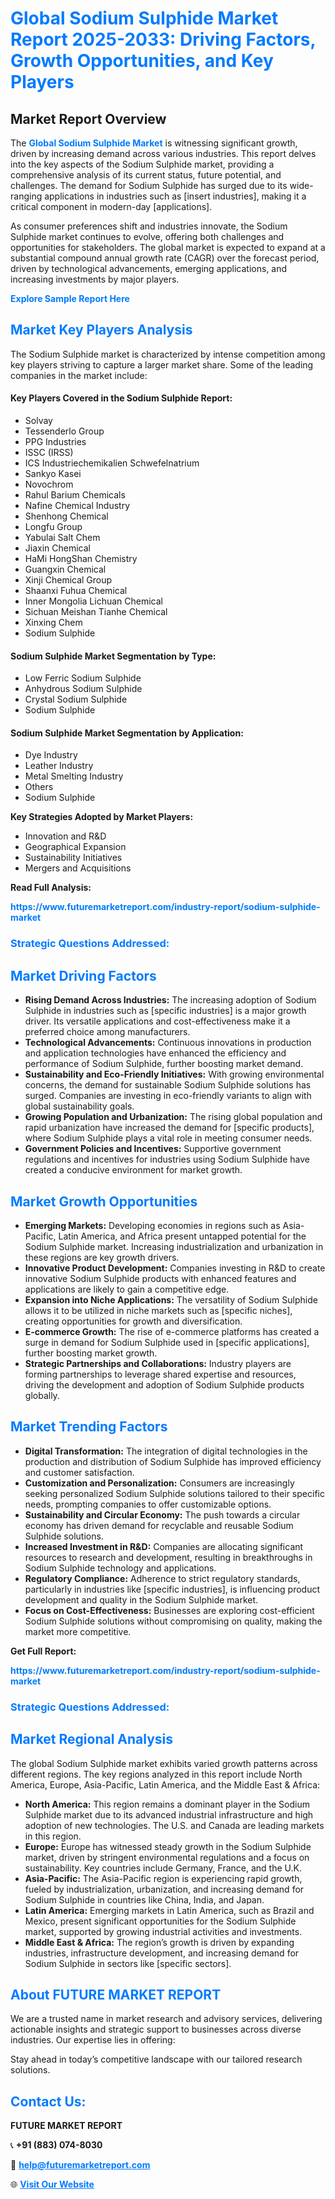<h1 style="color: #007BFF;">Global Sodium Sulphide Market Report 2025-2033: Driving Factors, Growth Opportunities, and Key Players</h1>

<section id="overview">
<h2>Market Report Overview</h2>
<p>The <a href="https://www.futuremarketreport.com/industry-report/sodium-sulphide-market" style="color: #007BFF; text-decoration: none;"><strong>Global Sodium Sulphide Market</strong></a> is witnessing significant growth, driven by increasing demand across various industries. This report delves into the key aspects of the Sodium Sulphide market, providing a comprehensive analysis of its current status, future potential, and challenges. The demand for Sodium Sulphide has surged due to its wide-ranging applications in industries such as [insert industries], making it a critical component in modern-day [applications].</p>
<p>As consumer preferences shift and industries innovate, the Sodium Sulphide market continues to evolve, offering both challenges and opportunities for stakeholders. The global market is expected to expand at a substantial compound annual growth rate (CAGR) over the forecast period, driven by technological advancements, emerging applications, and increasing investments by major players.</p>
</section>

<section id="overview">
<p><a href="https://www.futuremarketreport.com/request-sample/reportId=107943" style="color: #007BFF; text-decoration: none;"><strong>Explore Sample Report Here</strong></a></p>
</section>

<section id="key-players">
<h2 style="color: #007BFF;">Market Key Players Analysis</h2>
<p>The Sodium Sulphide market is characterized by intense competition among key players striving to capture a larger market share. Some of the leading companies in the market include:</p>
<h4>Key Players Covered in the Sodium Sulphide Report:</h4>
<ul><li>Solvay</li><li>Tessenderlo Group</li><li>PPG Industries</li><li>ISSC (IRSS)</li><li>ICS Industriechemikalien Schwefelnatrium</li><li>Sankyo Kasei</li><li>Novochrom</li><li>Rahul Barium Chemicals</li><li>Nafine Chemical Industry</li><li>Shenhong Chemical</li><li>Longfu Group</li><li>Yabulai Salt Chem</li><li>Jiaxin Chemical</li><li>HaMi HongShan Chemistry</li><li>Guangxin Chemical</li><li>Xinji Chemical Group</li><li>Shaanxi Fuhua Chemical</li><li>Inner Mongolia Lichuan Chemical</li><li>Sichuan Meishan Tianhe Chemical</li><li>Xinxing Chem</li><li>Sodium Sulphide</li></ul>
<h4>Sodium Sulphide Market Segmentation by Type:</h4>
<ul><li>Low Ferric Sodium Sulphide</li><li>Anhydrous Sodium Sulphide</li><li>Crystal Sodium Sulphide</li><li>Sodium Sulphide</li></ul>

<h4>Sodium Sulphide Market Segmentation by Application:</h4>
<ul><li>Dye Industry</li><li>Leather Industry</li><li>Metal Smelting Industry</li><li>Others</li><li>Sodium Sulphide</li></ul>
<p><strong>Key Strategies Adopted by Market Players:</strong></p>
<ul>
<li>Innovation and R&D</li>
<li>Geographical Expansion</li>
<li>Sustainability Initiatives</li>
<li>Mergers and Acquisitions</li>
</ul>
</section>

<section>
<p><strong>Read Full Analysis: </strong></p><a href="https://www.futuremarketreport.com/industry-report/sodium-sulphide-market" style="color: #007BFF; text-decoration: none;"><strong>https://www.futuremarketreport.com/industry-report/sodium-sulphide-market</strong></a>
<h3 style="color: #007BFF;">Strategic Questions Addressed:</h3>
</section>

<section id="driving-factors">
<h2 style="color: #007BFF;">Market Driving Factors</h2>
<ul>
<li><strong>Rising Demand Across Industries:</strong> The increasing adoption of Sodium Sulphide in industries such as [specific industries] is a major growth driver. Its versatile applications and cost-effectiveness make it a preferred choice among manufacturers.</li>
<li><strong>Technological Advancements:</strong> Continuous innovations in production and application technologies have enhanced the efficiency and performance of Sodium Sulphide, further boosting market demand.</li>
<li><strong>Sustainability and Eco-Friendly Initiatives:</strong> With growing environmental concerns, the demand for sustainable Sodium Sulphide solutions has surged. Companies are investing in eco-friendly variants to align with global sustainability goals.</li>
<li><strong>Growing Population and Urbanization:</strong> The rising global population and rapid urbanization have increased the demand for [specific products], where Sodium Sulphide plays a vital role in meeting consumer needs.</li>
<li><strong>Government Policies and Incentives:</strong> Supportive government regulations and incentives for industries using Sodium Sulphide have created a conducive environment for market growth.</li>
</ul>
</section>

<section id="growth-opportunities">
<h2 style="color: #007BFF;">Market Growth Opportunities</h2>
<ul>
<li><strong>Emerging Markets:</strong> Developing economies in regions such as Asia-Pacific, Latin America, and Africa present untapped potential for the Sodium Sulphide market. Increasing industrialization and urbanization in these regions are key growth drivers.</li>
<li><strong>Innovative Product Development:</strong> Companies investing in R&D to create innovative Sodium Sulphide products with enhanced features and applications are likely to gain a competitive edge.</li>
<li><strong>Expansion into Niche Applications:</strong> The versatility of Sodium Sulphide allows it to be utilized in niche markets such as [specific niches], creating opportunities for growth and diversification.</li>
<li><strong>E-commerce Growth:</strong> The rise of e-commerce platforms has created a surge in demand for Sodium Sulphide used in [specific applications], further boosting market growth.</li>
<li><strong>Strategic Partnerships and Collaborations:</strong> Industry players are forming partnerships to leverage shared expertise and resources, driving the development and adoption of Sodium Sulphide products globally.</li>
</ul>
</section>

<section id="trending-factors">
<h2 style="color: #007BFF;">Market Trending Factors</h2>
<ul>
<li><strong>Digital Transformation:</strong> The integration of digital technologies in the production and distribution of Sodium Sulphide has improved efficiency and customer satisfaction.</li>
<li><strong>Customization and Personalization:</strong> Consumers are increasingly seeking personalized Sodium Sulphide solutions tailored to their specific needs, prompting companies to offer customizable options.</li>
<li><strong>Sustainability and Circular Economy:</strong> The push towards a circular economy has driven demand for recyclable and reusable Sodium Sulphide solutions.</li>
<li><strong>Increased Investment in R&D:</strong> Companies are allocating significant resources to research and development, resulting in breakthroughs in Sodium Sulphide technology and applications.</li>
<li><strong>Regulatory Compliance:</strong> Adherence to strict regulatory standards, particularly in industries like [specific industries], is influencing product development and quality in the Sodium Sulphide market.</li>
<li><strong>Focus on Cost-Effectiveness:</strong> Businesses are exploring cost-efficient Sodium Sulphide solutions without compromising on quality, making the market more competitive.</li>
</ul>
</section>

<section>
<p><strong>Get Full Report: </strong></p><a href="https://www.futuremarketreport.com/industry-report/sodium-sulphide-market" style="color: #007BFF; text-decoration: none;"><strong>https://www.futuremarketreport.com/industry-report/sodium-sulphide-market</strong></a>
<h3 style="color: #007BFF;">Strategic Questions Addressed:</h3>
</section>


<section id="regional-analysis">
<h2 style="color: #007BFF;">Market Regional Analysis</h2>
<p>The global Sodium Sulphide market exhibits varied growth patterns across different regions. The key regions analyzed in this report include North America, Europe, Asia-Pacific, Latin America, and the Middle East & Africa:</p>
<ul>
<li><strong>North America:</strong> This region remains a dominant player in the Sodium Sulphide market due to its advanced industrial infrastructure and high adoption of new technologies. The U.S. and Canada are leading markets in this region.</li>
<li><strong>Europe:</strong> Europe has witnessed steady growth in the Sodium Sulphide market, driven by stringent environmental regulations and a focus on sustainability. Key countries include Germany, France, and the U.K.</li>
<li><strong>Asia-Pacific:</strong> The Asia-Pacific region is experiencing rapid growth, fueled by industrialization, urbanization, and increasing demand for Sodium Sulphide in countries like China, India, and Japan.</li>
<li><strong>Latin America:</strong> Emerging markets in Latin America, such as Brazil and Mexico, present significant opportunities for the Sodium Sulphide market, supported by growing industrial activities and investments.</li>
<li><strong>Middle East & Africa:</strong> The region’s growth is driven by expanding industries, infrastructure development, and increasing demand for Sodium Sulphide in sectors like [specific sectors].</li>
</ul>
</section>

<footer>
<h2 style="color: #007BFF;">About FUTURE MARKET REPORT</h2>
<p>We are a trusted name in market research and advisory services, delivering actionable insights and strategic support to businesses across diverse industries. Our expertise lies in offering:</p>

<p>Stay ahead in today’s competitive landscape with our tailored research solutions.</p>

<h2 style="color: #007BFF;">Contact Us:</h2>
<p><strong>FUTURE MARKET REPORT</strong></p>
<p>📞 <strong>+91 (883) 074-8030</strong></p>
<p>📧 <strong><a href="mailto:help@futuremarketreport.com" style="color: #007BFF;">help@futuremarketreport.com</a></strong></p>
<p>🌐 <strong><a href="https://www.futuremarketreport.com/" style="color: #007BFF;">Visit Our Website</a></strong></p>
</footer>